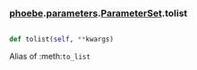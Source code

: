 ### [phoebe](phoebe.md).[parameters](phoebe.parameters.md).[ParameterSet](phoebe.parameters.ParameterSet.md).tolist

```py

def tolist(self, **kwargs)

```



Alias of :meth:`to_list`

